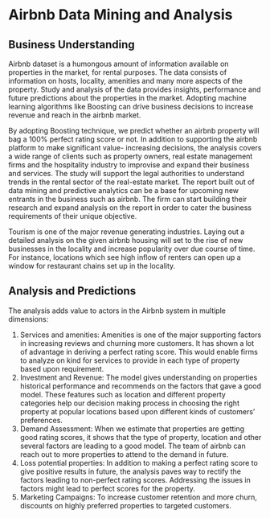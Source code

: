 # Airbnb Data Mining and Analysis

## Business Understanding
Airbnb dataset is a humongous amount of information available on properties in the market, for rental purposes. The data consists of information on hosts, locality, amenities and many more aspects of the property. Study and analysis of the data provides insights, performance and future predictions about the properties in the market. Adopting machine learning algorithms like Boosting can drive business decisions to increase revenue and reach in the airbnb market.

By adopting Boosting technique, we predict whether an airbnb property will bag a 100% perfect rating score or not. In addition to supporting the airbnb platform to make significant value- increasing decisions, the analysis covers a wide range of clients such as property owners, real estate management firms and the hospitality industry to improvise and expand their business and services. The study will support the legal authorities to understand trends in the rental sector of the real-estate market.
The report built out of data mining and predictive analytics can be a base for upcoming new entrants in the business such as airbnb. The firm can start building their research and expand analysis on the report in order to cater the business requirements of their unique objective.

Tourism is one of the major revenue generating industries. Laying out a detailed analysis on the given airbnb housing will set to the rise of new businesses in the locality and increase popularity over due course of time. For instance, locations which see high inflow of renters can open up a window for restaurant chains set up in the locality.

## Analysis and Predictions
The analysis adds value to actors in the Airbnb system in multiple dimensions:
1. Services and amenities: Amenities is one of the major supporting factors in increasing reviews and churning more customers. It has shown a lot of advantage in deriving a perfect rating score. This would enable firms to analyze on kind for services to provide in each type of property based upon requirement.
2. Investment and Revenue: The model gives understanding on properties historical performance and recommends on the factors that gave a good model. These features such as location and different property categories help our decision making process in choosing the right property at popular locations based upon different kinds of customers’ preferences.
3. Demand Assessment: When we estimate that properties are getting good rating scores, it shows that the type of property, location and other several factors are leading to a good model. The team of airbnb can reach out to more properties to attend to the demand in future.
4. Loss potential properties: In addition to making a perfect rating score to give positive results in future, the analysis paves way to rectify the factors leading to non-perfect rating scores. Addressing the issues in factors might lead to perfect scores for the property.
5. Marketing Campaigns: To increase customer retention and more churn, discounts on highly preferred properties to targeted customers.
